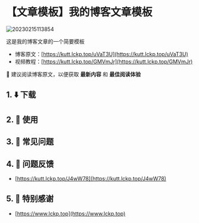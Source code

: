# 【文章模板】我的博客文章模板

![20230215113854](https://image.lckp.top/LuckyPuppy514/image/raw/main/screenshot/2023/2023-02-15/20230215113854.webp)

这是我的博客文章的一个简要模板<!--more-->

- 博客原文：[https://kutt.lckp.top/uVaT3U](https://kutt.lckp.top/uVaT3U)
- 视频教程：[https://kutt.lckp.top/GMVmJr](https://kutt.lckp.top/GMVmJr)

🌟 建议阅读博客原文，以便获取 **最新内容** 和 **最佳阅读体验**

## 1. ⬇️ 下载

## 2. 🧭 使用

## 3. 🫠 常见问题

## 4. 🤔 问题反馈

- [https://kutt.lckp.top/J4wW78](https://kutt.lckp.top/J4wW78)

## 5. 👏 特别感谢

- [https://www.lckp.top](https://www.lckp.top)
